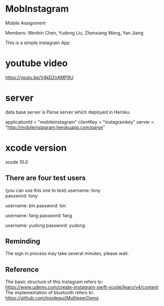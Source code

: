 # MobInstagram
Mobile Assignment

Members:   Wenbin Chen,     Yudong Liu,      Zhenxiang Wang,       Yan Jiang

This is a simple instagram App

# youtube video
https://youtu.be/V4kD2nAMP9U

# server
data base server is Parse server which deployed in Heroku.

applicationId = "mobileinstagram"
clientKey = "instagramkey"
server = "http://mobileinstagram.herokuapp.com/parse"

# xcode version
xcode 10.0

## There are four test users

  (you can use this one to test)
  username: tony   
  password: tony 
  
  username: bin 
  password: bin
  
  username: fang 
  password: fang
  
  username: yudong
  password: yudong
  
  
## Reminding
The sign in process may take several minutes, please wait.


## Reference
The basic structure of this Instagram refers to: 
https://www.udemy.com/create-instagram-swift-xcode/learn/v4/content
The implementation of bluetooth refers to:
https://github.com/insidegui/MultipeerDemo
